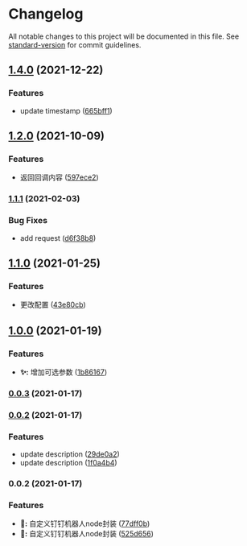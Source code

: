 # Changelog

All notable changes to this project will be documented in this file. See [standard-version](https://github.com/conventional-changelog/standard-version) for commit guidelines.

## [1.4.0](https://github.com/leitingting08/ding-bot-sdk/compare/v1.2.0...v1.4.0) (2021-12-22)


### Features

* update timestamp ([665bff1](https://github.com/leitingting08/ding-bot-sdk/commit/665bff1b0324197345bf07a7e5ccf8894e714481))

## [1.2.0](https://github.com/leitingting08/ding-bot-sdk/compare/v1.1.1...v1.2.0) (2021-10-09)


### Features

* 返回回调内容 ([597ece2](https://github.com/leitingting08/ding-bot-sdk/commit/597ece23dce2b296bae11d75af509a1c12559f92))

### [1.1.1](https://github.com/leitingting08/ding-bot-sdk/compare/v1.1.0...v1.1.1) (2021-02-03)


### Bug Fixes

* add request ([d6f38b8](https://github.com/leitingting08/ding-bot-sdk/commit/d6f38b8cf65164413273eb288bba0e06d8b1db6b))

## [1.1.0](https://github.com/leitingting08/ding-bot-sdk/compare/v1.0.0...v1.1.0) (2021-01-25)


### Features

* 更改配置 ([43e80cb](https://github.com/leitingting08/ding-bot-sdk/commit/43e80cb61f672a549d11daf014753b7c66f0caa0))

## [1.0.0](https://github.com/leitingting08/ding-bot-sdk/compare/v0.0.3...v1.0.0) (2021-01-19)


### Features

* **✨:** 增加可选参数 ([1b86167](https://github.com/leitingting08/ding-bot-sdk/commit/1b8616766552106fb33a67f0fd497b6cfddc3bfd))

### [0.0.3](https://github.com/leitingting08/ding-bot-sdk/compare/v0.0.2...v0.0.3) (2021-01-17)

### [0.0.2](https://github.com/leitingting08/ding-bot-sdk/compare/v0.0.1...v0.0.2) (2021-01-17)


### Features

* update description ([29de0a2](https://github.com/leitingting08/ding-bot-sdk/commit/29de0a2a10c8341271df7cdc375feb3b700e1e02))
* update description ([1f0a4b4](https://github.com/leitingting08/ding-bot-sdk/commit/1f0a4b447d72ae133868f4a6b3cb42deba0e8e90))

### 0.0.2 (2021-01-17)


### Features

* **🎉:** 自定义钉钉机器人node封装 ([77dff0b](https://github.com/leitingting08/ding-bot/commit/77dff0bf791ec9d977eee2ef21a98ff4ad96c767))
* **🎉:** 自定义钉钉机器人node封装 ([525d656](https://github.com/leitingting08/ding-bot/commit/525d65600029d21956f2d46d158fa25c74ec9476))

